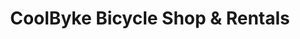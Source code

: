 ---
title: "CoolByke Bicycle Shop & Rentals"
url: /hannibal/coolbyke-bicycle-shop-and-rentals/
shop: bicycle
---